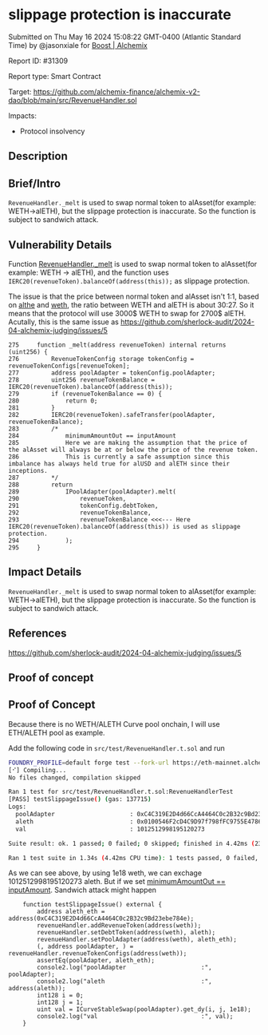 
# slippage protection is inaccurate

Submitted on Thu May 16 2024 15:08:22 GMT-0400 (Atlantic Standard Time) by @jasonxiale for [Boost | Alchemix](https://immunefi.com/bounty/alchemix-boost/)

Report ID: #31309

Report type: Smart Contract

Target: https://github.com/alchemix-finance/alchemix-v2-dao/blob/main/src/RevenueHandler.sol

Impacts:
- Protocol insolvency

## Description
## Brief/Intro
`RevenueHandler._melt` is used to swap normal token to alAsset(for example: WETH->alETH), but the slippage protection is inaccurate. So the function is subject to sandwich attack.

## Vulnerability Details
Function [RevenueHandler._melt](https://github.com/alchemix-finance/alchemix-v2-dao/blob/f1007439ad3a32e412468c4c42f62f676822dc1f/src/RevenueHandler.sol#L275-L295) is used to swap normal token to alAsset(for example: WETH -> alETH), and the function uses `IERC20(revenueToken).balanceOf(address(this));` as slippage protection.

The issue is that the price between normal token and alAsset isn't 1:1, based on [althe](https://www.coingecko.com/en/coins/alchemix-eth) and [weth](https://www.coingecko.com/en/coins/weth), the ratio between WETH and alETH is about 30:27. So it means that the protocol will use 3000$ WETH to swap for 2700$ alETH. Acutally, this is the same issue as https://github.com/sherlock-audit/2024-04-alchemix-judging/issues/5

```solidity
275     function _melt(address revenueToken) internal returns (uint256) {
276         RevenueTokenConfig storage tokenConfig = revenueTokenConfigs[revenueToken];
277         address poolAdapter = tokenConfig.poolAdapter;
278         uint256 revenueTokenBalance = IERC20(revenueToken).balanceOf(address(this));
279         if (revenueTokenBalance == 0) {
280             return 0;
281         }
282         IERC20(revenueToken).safeTransfer(poolAdapter, revenueTokenBalance);
283         /*  
284             minimumAmountOut == inputAmount
285             Here we are making the assumption that the price of the alAsset will always be at or below the price of the revenue token.
286             This is currently a safe assumption since this imbalance has always held true for alUSD and alETH since their inceptions.
287         */
288         return
289             IPoolAdapter(poolAdapter).melt(
290                 revenueToken,
291                 tokenConfig.debtToken,
292                 revenueTokenBalance,
293                 revenueTokenBalance <<<--- Here IERC20(revenueToken).balanceOf(address(this)) is used as slippage protection.
294             );
295     }
```
## Impact Details
`RevenueHandler._melt` is used to swap normal token to alAsset(for example: WETH->alETH), but the slippage protection is inaccurate. So the function is subject to sandwich attack.

## References
https://github.com/sherlock-audit/2024-04-alchemix-judging/issues/5

        
## Proof of concept
## Proof of Concept
Because there is no WETH/ALETH Curve pool onchain, I will use ETH/ALETH pool as example.

Add the following code in `src/test/RevenueHandler.t.sol` and run
```bash
FOUNDRY_PROFILE=default forge test --fork-url https://eth-mainnet.alchemyapi.io/v2/0TbY2mhyGA4gLPShfh-PwBlQ3PDNUdL1 --fork-block-number 17133822 --mc RevenueHandlerTest --mt testSlippageIssue -vv
[⠊] Compiling...
No files changed, compilation skipped

Ran 1 test for src/test/RevenueHandler.t.sol:RevenueHandlerTest
[PASS] testSlippageIssue() (gas: 137715)
Logs:
  poolAdapter                     : 0xC4C319E2D4d66CcA4464C0c2B32c9Bd23ebe784e
  aleth                           : 0x0100546F2cD4C9D97f798fFC9755E47865FF7Ee6
  val                             : 1012512998195120273

Suite result: ok. 1 passed; 0 failed; 0 skipped; finished in 4.42ms (231.43µs CPU time)

Ran 1 test suite in 1.34s (4.42ms CPU time): 1 tests passed, 0 failed, 0 skipped (1 total tests)
```

As we can see above, by using 1e18 weth, we can exchage 1012512998195120273 aleth. But if we set [minimumAmountOut == inputAmount](https://github.com/alchemix-finance/alchemix-v2-dao/blob/f1007439ad3a32e412468c4c42f62f676822dc1f/src/RevenueHandler.sol#L288-L294). Sandwich attack might happen
```solidity
    function testSlippageIssue() external {
        address aleth_eth = address(0xC4C319E2D4d66CcA4464C0c2B32c9Bd23ebe784e);
        revenueHandler.addRevenueToken(address(weth));
        revenueHandler.setDebtToken(address(weth), aleth);
        revenueHandler.setPoolAdapter(address(weth), aleth_eth);
        (, address poolAdapter, ) = revenueHandler.revenueTokenConfigs(address(weth));
        assertEq(poolAdapter, aleth_eth);
        console2.log("poolAdapter                     :", poolAdapter);
        console2.log("aleth                           :", address(aleth));
        int128 i = 0;
        int128 j = 1;
        uint val = ICurveStableSwap(poolAdapter).get_dy(i, j, 1e18);
        console2.log("val                             :", val);
    }
```
